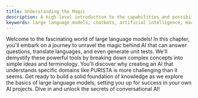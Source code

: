 ```yaml
---
title: Understanding the Magic
description: A high-level introduction to the capabilities and possibilities of large language models, simplifying complex concepts for beginners.
keywords: large language models, chatbots, artificial intelligence, machine learning, natural language processing
---
```


Welcome to the fascinating world of large language models! In this chapter, you'll embark on a journey to unravel the magic behind AI that can answer questions, translate languages, and even generate unit tests. We'll demystify these powerful tools by breaking down complex concepts into simple ideas and terminology. You'll discover why creating an AI that understands specific domains like PURISTA is more challenging than it seems. Get ready to build a solid foundation of knowledge as we explore the basics of large language models, setting you up for success in your own AI projects. Dive in and unlock the secrets of conversational AI!